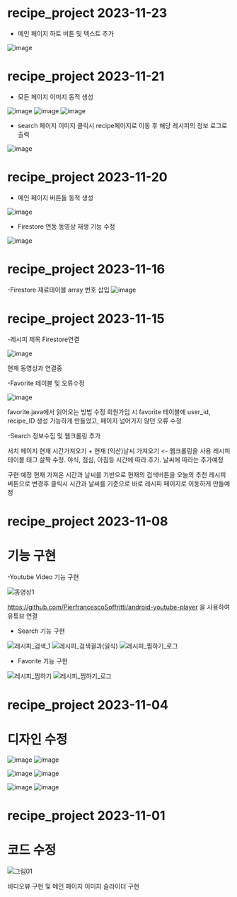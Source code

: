 # recipe_project 2023-11-23
- 메인 페이지 하트 버튼 및 텍스트 추가

![image](https://github.com/rydnjs98/recipe_project/assets/89891055/cfed3dfd-b559-4ed6-b937-504fe51b7e54)


# recipe_project 2023-11-21
- 모든 페이지 이미지 동적 생성

![image](https://github.com/rydnjs98/recipe_project/assets/89891055/43c7b4c2-56fa-4b21-aa7b-d6fb05e510e4) ![image](https://github.com/rydnjs98/recipe_project/assets/89891055/77c86564-60db-4c8a-9019-9965432e7bd2)
![image](https://github.com/rydnjs98/recipe_project/assets/89891055/77bf7bb3-9c6c-4e8f-856e-bc531f5fdb14)

- search 페이지 이미지 클릭시 recipe페이지로 이동 후 해당 레시피의 정보 로그로 출력

![image](https://github.com/rydnjs98/recipe_project/assets/89891055/6fa70dc6-90df-43b1-835e-c2ab5222d348)



# recipe_project 2023-11-20
- 메인 페이지 버튼들 동적 생성
  
![image](https://github.com/rydnjs98/recipe_project/assets/89891055/cf9f9455-2c8a-4886-94b9-44d7976654f1)

- Firestore 연동 동영상 재생 기능 수정

![image](https://github.com/rydnjs98/recipe_project/assets/89891055/b102374c-c461-4d40-904c-ffd5e1410618)



# recipe_project 2023-11-16
-Firestore 재료테이블 array 번호 삽입
![image](https://github.com/vahallla/recipe_project/assets/89891803/9e3ea9ec-9a44-4983-8968-38ffe6edcf49)






# recipe_project 2023-11-15
-레시피 제목 Firestore연결

![image](https://github.com/vahallla/recipe_project/assets/89891803/0854040d-7996-4623-a303-f19cb4ae4afd) 

현재 동영상과 연결중





-Favorite 테이블 및 오류수정

![image](https://github.com/vahallla/recipe_project/assets/89891803/5d689754-dacc-452d-9795-04cd7d18a7d4)

favorite.java에서 읽어오는 방법 수정
회원가입 시 favorite 테이블에 user_id, recipe_ID 생성 가능하게 만들었고, 페이지 넘어가지 않던 오류 수정


-Search 정보수집 및 웹크롤링 추가

서치 페이지 현재 시간가져오기 + 현재 (익산)날씨 가져오기 <- 웹크롤링을 사용
레시피 테이블 태그 살짝 수정. 야식, 점심, 아침등 시간에 따라 추가. 날씨에 따라는 추가예정

구현 예정 현재 가져온 시간과 날씨를 기반으로 현재의 검색버튼을 오늘의 추천 레시피 버튼으로 변경후
클릭시 시간과 날씨를 기준으로 바로 레시피 페이지로 이동하게 만들예정








# recipe_project 2023-11-08
# 기능 구현
-Youtube Video 기능 구현

![동영상1](https://github.com/vahallla/recipe_project/assets/89891803/a4548006-aef8-41fb-9a47-6dfc0390fe1f)

https://github.com/PierfrancescoSoffritti/android-youtube-player
을 사용하여 유튜브 연결

- Search 기능 구현

![레시피_검색_1](https://github.com/vahallla/recipe_project/assets/89891803/310bbd91-94f7-4d00-8952-c9e7c6ad567f) ![레시피_검색결과(일식)](https://github.com/vahallla/recipe_project/assets/89891803/5bb871a8-70b4-436c-9047-52bd0a188948)
![레시피_찜하기_로그](https://github.com/vahallla/recipe_project/assets/89891803/32ee62a1-e058-49fb-a3ea-c7b8f5267894)



- Favorite 기능 구현

![레시피_찜하기](https://github.com/vahallla/recipe_project/assets/89891803/7c3c8da6-043a-478e-b9af-e91c4ed186b5) ![레시피_찜하기_로그](https://github.com/vahallla/recipe_project/assets/89891803/9e1fad02-987b-43b0-ab99-67326611e381)










# recipe_project 2023-11-04
# 디자인 수정
![image](https://github.com/rydnjs98/recipe_project/assets/89891055/46e5a99e-477f-4493-add3-9682d920f5d1) ![image](https://github.com/rydnjs98/recipe_project/assets/89891055/2226a65d-d4c2-46d0-8bf8-0012e4a4817f)

![image](https://github.com/rydnjs98/recipe_project/assets/89891055/e84c34c6-5998-414d-90d4-34908e649b3a) ![image](https://github.com/rydnjs98/recipe_project/assets/89891055/3dc98005-061b-4a61-8708-5d30fadfa7ab)

![image](https://github.com/rydnjs98/recipe_project/assets/89891055/8b3130c4-a8c3-4398-b73c-4002d910482b) ![image](https://github.com/rydnjs98/recipe_project/assets/89891055/a57afabd-1d88-47a4-9403-e55ab0330870) 



# recipe_project 2023-11-01
# 코드 수정
![그림01](https://github.com/rydnjs98/recipe_project/assets/89891055/de286092-fa17-489c-910d-d5b0fb2c84f1)


비디오뷰 구현 및 메인 페이지 이미지 슬라이더 구현
